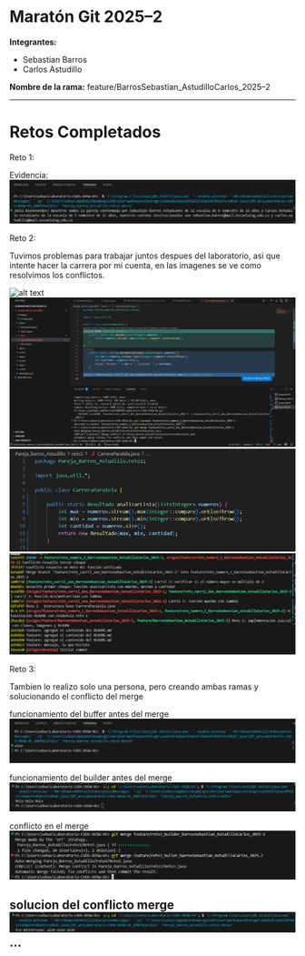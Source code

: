 # Maratón Git 2025–2

**Integrantes:**
- Sebastian Barros
- Carlos Astudillo

**Nombre de la rama:** feature/BarrosSebastian_AstudilloCarlos_2025–2

---

# Retos Completados

Reto 1:

Evidencia: ![Reto 1](images/image.png)

Reto 2:

Tuvimos problemas para trabajar juntos despues del laboratorio, asi que intente hacer la carrera por mi cuenta, en las imagenes se ve como resolvimos los conflictos.

![alt text](images/ImagenReto2Merge.png.png)
![alt text](images/ImagenReto2Merge1.png)
![alt text](images/ImagenReto2Merge1Resuelto.png)
![git log](images/gitLog.png)


Reto 3:

Tambien lo realizo solo una persona, pero creando ambas ramas y solucionando el conflicto del merge

funcionamiento del buffer antes del merge ![alt text](images/Buffer1.png)

funcionamiento del builder antes del merge ![alt text](images/Builder1.png)

conflicto en el merge ![alt text](images/Reto3MergeConflicto.png)


solucion del conflicto merge ![alt text](images/respuestaReto3.png)
...
---